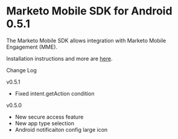 # Marketo Mobile SDK for Android 0.5.1

The Marketo Mobile SDK allows integration with Marketo Mobile Engagement (MME).  

Installation instructions and more are [here](http://developers.marketo.com/documentation/mobile/ "Marketo for Mobile").

Change Log

v0.5.1
- Fixed intent.getAction condition

v0.5.0
- New secure access feature
- New app type selection
- Android notificaiton config large icon
